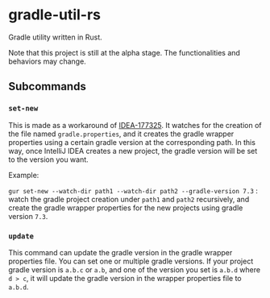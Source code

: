 # gradle-util-rs

Gradle utility written in Rust.

Note that this project is still at the alpha stage. The functionalities and behaviors may change.

## Subcommands

### `set-new`

This is made as a workaround of [IDEA-177325](https://youtrack.jetbrains.com/issue/IDEA-177325). It watches for the creation of the file named `gradle.properties`, and it creates the gradle wrapper properties using a certain gradle version at the corresponding path. In this way, once IntelliJ IDEA creates a new project, the gradle version will be set to the version you want.

Example:

`gur set-new --watch-dir path1 --watch-dir path2 --gradle-version 7.3` : watch the gradle project creation under `path1` and `path2` recursively, and create the gradle wrapper properties for the new projects using gradle version `7.3`.

### `update`

This command can update the gradle version in the gradle wrapper properties file. You can set one or multiple gradle versions. If your project gradle version is `a.b.c` or `a.b`, and one of the version you set is `a.b.d` where `d > c`, it will update the gradle version in the wrapper properties file to `a.b.d`.

